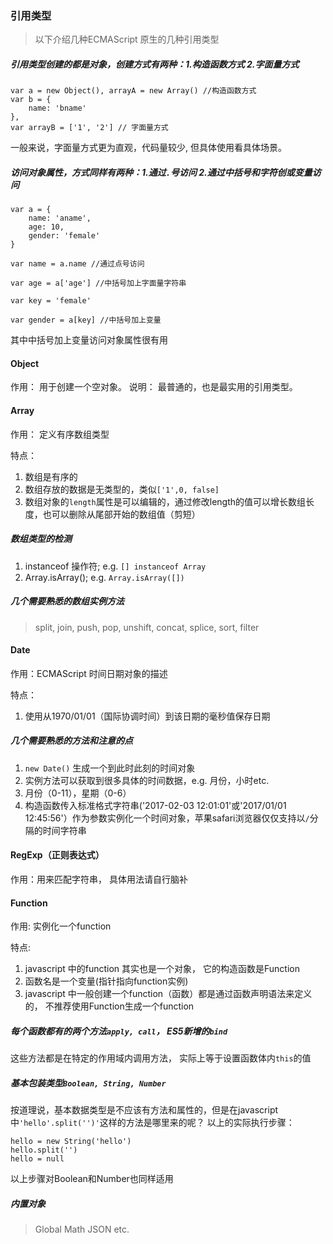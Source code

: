 ### 引用类型
> 以下介绍几种ECMAScript 原生的几种引用类型

##### 引用类型创建的都是对象，创建方式有两种：1.构造函数方式 2.字面量方式

    var a = new Object(), arrayA = new Array() //构造函数方式
    var b = {
        name: 'bname'
    },
    var arrayB = ['1', '2'] // 字面量方式

一般来说，字面量方式更为直观，代码量较少, 但具体使用看具体场景。

##### 访问对象属性，方式同样有两种：1.通过```.```号访问 2.通过中括号和字符创或变量访问
    var a = {
        name: 'aname',
        age: 10,
        gender: 'female'
    }

    var name = a.name //通过点号访问

    var age = a['age'] //中括号加上字面量字符串

    var key = 'female'

    var gender = a[key] //中括号加上变量
其中中括号加上变量访问对象属性很有用
#### Object
作用： 用于创建一个空对象。
说明： 最普通的，也是最实用的引用类型。

#### Array
作用： 定义有序数组类型

特点：
1. 数组是有序的
2. 数组存放的数据是无类型的，类似```['1',0, false]```
3. 数组对象的```length```属性是可以编辑的，通过修改length的值可以增长数组长度，也可以删除从尾部开始的数组值（剪短）

##### 数组类型的检测
1. instanceof 操作符; e.g. ```[] instanceof Array```
2. Array.isArray(); e.g. ```Array.isArray([])```

##### 几个需要熟悉的数组实例方法
> split, join, push, pop, unshift, concat, splice, sort, filter

#### Date
作用：ECMAScript 时间日期对象的描述

特点：
1. 使用从1970/01/01（国际协调时间）到该日期的毫秒值保存日期

##### 几个需要熟悉的方法和注意的点
1. ```new Date()``` 生成一个到此时此刻的时间对象
2. 实例方法可以获取到很多具体的时间数据，e.g. 月份，小时etc.
3. 月份（0-11），星期（0-6）
4. 构造函数传入标准格式字符串('2017-02-03 12:01:01'或'2017/01/01 12:45:56'）作为参数实例化一个时间对象，苹果safari浏览器仅仅支持以```/```分隔的时间字符串

#### RegExp（正则表达式）
作用：用来匹配字符串， 具体用法请自行脑补

#### Function
作用: 实例化一个function

特点:
1. javascript 中的function 其实也是一个对象， 它的构造函数是Function
2. 函数名是一个变量(指针指向function实例)
3. javascript 中一般创建一个function（函数）都是通过函数声明语法来定义的， 不推荐使用Function生成一个function

##### 每个函数都有的两个方法```apply, call```， ES5新增的```bind```
这些方法都是在特定的作用域内调用方法， 实际上等于设置函数体内```this```的值

##### 基本包装类型```Boolean, String, Number```
按道理说，基本数据类型是不应该有方法和属性的，但是在javascript中```'hello'.split('')'```这样的方法是哪里来的呢？
以上的实际执行步骤：

    hello = new String('hello')
    hello.split('')
    hello = null
以上步骤对Boolean和Number也同样适用

##### 内置对象
> Global Math JSON etc.








